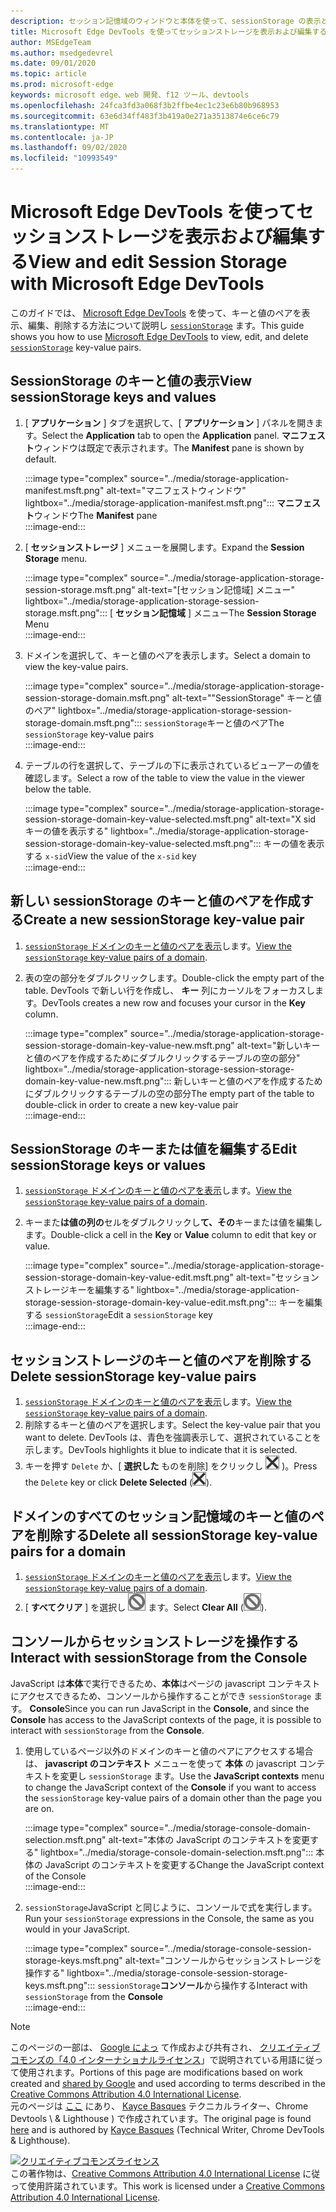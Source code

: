 ```yaml
---
description: セッション記憶域のウィンドウと本体を使って、sessionStorage の表示と編集を行う方法について説明します。
title: Microsoft Edge DevTools を使ってセッションストレージを表示および編集する
author: MSEdgeTeam
ms.author: msedgedevrel
ms.date: 09/01/2020
ms.topic: article
ms.prod: microsoft-edge
keywords: microsoft edge、web 開発、f12 ツール、devtools
ms.openlocfilehash: 24fca3fd3a068f3b2ffbe4ec1c23e6b80b968953
ms.sourcegitcommit: 63e6d34ff483f3b419a0e271a3513874e6ce6c79
ms.translationtype: MT
ms.contentlocale: ja-JP
ms.lasthandoff: 09/02/2020
ms.locfileid: "10993549"
---
```

<!-- Copyright Kayce Basques 

   Licensed under the Apache License, Version 2.0 (the "License");
   you may not use this file except in compliance with the License.
   You may obtain a copy of the License at

       https://www.apache.org/licenses/LICENSE-2.0

   Unless required by applicable law or agreed to in writing, software
   distributed under the License is distributed on an "AS IS" BASIS,
   WITHOUT WARRANTIES OR CONDITIONS OF ANY KIND, either express or implied.
   See the License for the specific language governing permissions and
   limitations under the License.  -->





# <span data-ttu-id="a2f48-104">Microsoft Edge DevTools を使ってセッションストレージを表示および編集する</span><span class="sxs-lookup"><span data-stu-id="a2f48-104">View and edit Session Storage with Microsoft Edge DevTools</span></span>   

  

<span data-ttu-id="a2f48-105">このガイドでは、 [Microsoft Edge DevTools][MicrosoftEdgeDevTools] を使って、キーと値のペアを表示、編集、削除する方法について説明し [`sessionStorage`][MDNSessionStorage] ます。</span><span class="sxs-lookup"><span data-stu-id="a2f48-105">This guide shows you how to use [Microsoft Edge DevTools][MicrosoftEdgeDevTools] to view, edit, and delete [`sessionStorage`][MDNSessionStorage] key-value pairs.</span></span>  

## <span data-ttu-id="a2f48-106">SessionStorage のキーと値の表示</span><span class="sxs-lookup"><span data-stu-id="a2f48-106">View sessionStorage keys and values</span></span>   

1.  <span data-ttu-id="a2f48-107">[ **アプリケーション** ] タブを選択して、[ **アプリケーション** ] パネルを開きます。</span><span class="sxs-lookup"><span data-stu-id="a2f48-107">Select the **Application** tab to open the **Application** panel.</span></span>  <span data-ttu-id="a2f48-108">**マニフェスト**ウィンドウは既定で表示されます。</span><span class="sxs-lookup"><span data-stu-id="a2f48-108">The **Manifest** pane is shown by default.</span></span>  
    
    :::image type="complex" source="../media/storage-application-manifest.msft.png" alt-text="マニフェストウィンドウ" lightbox="../media/storage-application-manifest.msft.png":::
       <span data-ttu-id="a2f48-110">**マニフェスト**ウィンドウ</span><span class="sxs-lookup"><span data-stu-id="a2f48-110">The **Manifest** pane</span></span>  
    :::image-end:::  
    
1.  <span data-ttu-id="a2f48-111">[ **セッションストレージ** ] メニューを展開します。</span><span class="sxs-lookup"><span data-stu-id="a2f48-111">Expand the **Session Storage** menu.</span></span>  
    
    :::image type="complex" source="../media/storage-application-storage-session-storage.msft.png" alt-text="[セッション記憶域] メニュー" lightbox="../media/storage-application-storage-session-storage.msft.png":::
       <span data-ttu-id="a2f48-113">[ **セッション記憶域** ] メニュー</span><span class="sxs-lookup"><span data-stu-id="a2f48-113">The **Session Storage** Menu</span></span>  
    :::image-end:::  
    
1.  <span data-ttu-id="a2f48-114">ドメインを選択して、キーと値のペアを表示します。</span><span class="sxs-lookup"><span data-stu-id="a2f48-114">Select a domain to view the key-value pairs.</span></span>  
    
    :::image type="complex" source="../media/storage-application-storage-session-storage-domain.msft.png" alt-text=""SessionStorage" キーと値のペア" lightbox="../media/storage-application-storage-session-storage-domain.msft.png":::
       <span data-ttu-id="a2f48-116">`sessionStorage`キーと値のペア</span><span class="sxs-lookup"><span data-stu-id="a2f48-116">The `sessionStorage` key-value pairs</span></span>  
    :::image-end:::  
    
1.  <span data-ttu-id="a2f48-117">テーブルの行を選択して、テーブルの下に表示されているビューアーの値を確認します。</span><span class="sxs-lookup"><span data-stu-id="a2f48-117">Select a row of the table to view the value in the viewer below the table.</span></span>  
    
    :::image type="complex" source="../media/storage-application-storage-session-storage-domain-key-value-selected.msft.png" alt-text="X sid キーの値を表示する" lightbox="../media/storage-application-storage-session-storage-domain-key-value-selected.msft.png":::
       <span data-ttu-id="a2f48-119">キーの値を表示する `x-sid`</span><span class="sxs-lookup"><span data-stu-id="a2f48-119">View the value of the `x-sid` key</span></span>  
    :::image-end:::  
    
## <span data-ttu-id="a2f48-120">新しい sessionStorage のキーと値のペアを作成する</span><span class="sxs-lookup"><span data-stu-id="a2f48-120">Create a new sessionStorage key-value pair</span></span>   

1.  <span data-ttu-id="a2f48-121">[ `sessionStorage` ドメインのキーと値のペアを表示](#view-sessionstorage-keys-and-values)します。</span><span class="sxs-lookup"><span data-stu-id="a2f48-121">[View the `sessionStorage` key-value pairs of a domain](#view-sessionstorage-keys-and-values).</span></span>  
1.  <span data-ttu-id="a2f48-122">表の空の部分をダブルクリックします。</span><span class="sxs-lookup"><span data-stu-id="a2f48-122">Double-click the empty part of the table.</span></span>  <span data-ttu-id="a2f48-123">DevTools で新しい行を作成し、 **キー** 列にカーソルをフォーカスします。</span><span class="sxs-lookup"><span data-stu-id="a2f48-123">DevTools creates a new row and focuses your cursor in the **Key** column.</span></span>  
    
    :::image type="complex" source="../media/storage-application-storage-session-storage-domain-key-value-new.msft.png" alt-text="新しいキーと値のペアを作成するためにダブルクリックするテーブルの空の部分" lightbox="../media/storage-application-storage-session-storage-domain-key-value-new.msft.png":::
       <span data-ttu-id="a2f48-125">新しいキーと値のペアを作成するためにダブルクリックするテーブルの空の部分</span><span class="sxs-lookup"><span data-stu-id="a2f48-125">The empty part of the table to double-click in order to create a new key-value pair</span></span>  
    :::image-end:::  
    
## <span data-ttu-id="a2f48-126">SessionStorage のキーまたは値を編集する</span><span class="sxs-lookup"><span data-stu-id="a2f48-126">Edit sessionStorage keys or values</span></span>   

1.  <span data-ttu-id="a2f48-127">[ `sessionStorage` ドメインのキーと値のペアを表示](#view-sessionstorage-keys-and-values)します。</span><span class="sxs-lookup"><span data-stu-id="a2f48-127">[View the `sessionStorage` key-value pairs of a domain](#view-sessionstorage-keys-and-values).</span></span>  
1.  <span data-ttu-id="a2f48-128">キーまた**は値の列の**セルをダブルクリックし**て、その**キーまたは値を編集します。</span><span class="sxs-lookup"><span data-stu-id="a2f48-128">Double-click a cell in the **Key** or **Value** column to edit that key or value.</span></span>  
    
    :::image type="complex" source="../media/storage-application-storage-session-storage-domain-key-value-edit.msft.png" alt-text="セッションストレージキーを編集する" lightbox="../media/storage-application-storage-session-storage-domain-key-value-edit.msft.png":::
       <span data-ttu-id="a2f48-130">キーを編集する `sessionStorage`</span><span class="sxs-lookup"><span data-stu-id="a2f48-130">Edit a `sessionStorage` key</span></span>  
    :::image-end:::  
    
## <span data-ttu-id="a2f48-131">セッションストレージのキーと値のペアを削除する</span><span class="sxs-lookup"><span data-stu-id="a2f48-131">Delete sessionStorage key-value pairs</span></span>   

1.  <span data-ttu-id="a2f48-132">[ `sessionStorage` ドメインのキーと値のペアを表示](#view-sessionstorage-keys-and-values)します。</span><span class="sxs-lookup"><span data-stu-id="a2f48-132">[View the `sessionStorage` key-value pairs of a domain](#view-sessionstorage-keys-and-values).</span></span>  
1.  <span data-ttu-id="a2f48-133">削除するキーと値のペアを選択します。</span><span class="sxs-lookup"><span data-stu-id="a2f48-133">Select the key-value pair that you want to delete.</span></span>  <span data-ttu-id="a2f48-134">DevTools は、青色を強調表示して、選択されていることを示します。</span><span class="sxs-lookup"><span data-stu-id="a2f48-134">DevTools highlights it blue to indicate that it is selected.</span></span>  
1.  <span data-ttu-id="a2f48-135">キーを押す `Delete` か、[ **選択した** ものを削除] をクリックし ![ ます (選択した \ を削除 ][ImageDeleteIcon] )。</span><span class="sxs-lookup"><span data-stu-id="a2f48-135">Press the `Delete` key or click **Delete Selected** \(![Delete Selected][ImageDeleteIcon]\).</span></span>  
    
## <span data-ttu-id="a2f48-136">ドメインのすべてのセッション記憶域のキーと値のペアを削除する</span><span class="sxs-lookup"><span data-stu-id="a2f48-136">Delete all sessionStorage key-value pairs for a domain</span></span>   

1.  <span data-ttu-id="a2f48-137">[ `sessionStorage` ドメインのキーと値のペアを表示](#view-sessionstorage-keys-and-values)します。</span><span class="sxs-lookup"><span data-stu-id="a2f48-137">[View the `sessionStorage` key-value pairs of a domain](#view-sessionstorage-keys-and-values).</span></span>  
1.  <span data-ttu-id="a2f48-138">[ **すべてクリア** ] を選択し ![ ][ImageClearIcon] ます。</span><span class="sxs-lookup"><span data-stu-id="a2f48-138">Select **Clear All** \(![Clear All][ImageClearIcon]\).</span></span>  
    
## <span data-ttu-id="a2f48-139">コンソールからセッションストレージを操作する</span><span class="sxs-lookup"><span data-stu-id="a2f48-139">Interact with sessionStorage from the Console</span></span>   

<span data-ttu-id="a2f48-140">JavaScript は**本体**で実行できるため、**本体**はページの javascript コンテキストにアクセスできるため、コンソールから操作することができ `sessionStorage` ます。 **Console**</span><span class="sxs-lookup"><span data-stu-id="a2f48-140">Since you can run JavaScript in the **Console**, and since the **Console** has access to the JavaScript contexts of the page, it is possible to interact with `sessionStorage` from the **Console**.</span></span>  

1.  <span data-ttu-id="a2f48-141">使用しているページ以外のドメインのキーと値のペアにアクセスする場合は、 **javascript のコンテキスト** メニューを使って **本体** の javascript コンテキストを変更し `sessionStorage` ます。</span><span class="sxs-lookup"><span data-stu-id="a2f48-141">Use the **JavaScript contexts** menu to change the JavaScript context of the **Console** if you want to access the `sessionStorage` key-value pairs of a domain other than the page you are on.</span></span>  
    
    :::image type="complex" source="../media/storage-console-domain-selection.msft.png" alt-text="本体の JavaScript のコンテキストを変更する" lightbox="../media/storage-console-domain-selection.msft.png":::
       <span data-ttu-id="a2f48-143">本体の JavaScript のコンテキストを変更する</span><span class="sxs-lookup"><span data-stu-id="a2f48-143">Change the JavaScript context of the Console</span></span>  
    :::image-end:::  
    
1.  <span data-ttu-id="a2f48-144">`sessionStorage`JavaScript と同じように、コンソールで式を実行します。</span><span class="sxs-lookup"><span data-stu-id="a2f48-144">Run your `sessionStorage` expressions in the Console, the same as you would in your JavaScript.</span></span>  
    
    :::image type="complex" source="../media/storage-console-session-storage-keys.msft.png" alt-text="コンソールからセッションストレージを操作する" lightbox="../media/storage-console-session-storage-keys.msft.png":::
       <span data-ttu-id="a2f48-146">`sessionStorage`**コンソール**から操作する</span><span class="sxs-lookup"><span data-stu-id="a2f48-146">Interact with `sessionStorage` from the **Console**</span></span>  
    :::image-end:::  
    
<!--  
   

  
-->  

<!-- image links -->  

[ImageClearIcon]: ../media/clear-icon.msft.png  
[ImageDeleteIcon]: ../media/delete-icon.msft.png  

<!-- links -->  

[MicrosoftEdgeDevTools]: ../../devtools-guide-chromium.md "Microsoft Edge (Chromium) 開発者ツール |Microsoft ドキュメント"  

[MDNSessionStorage]: https://developer.mozilla.org/docs/Web/API/Window/sessionStorage "セッションストレージ |MDN"  

> [!NOTE]
> <span data-ttu-id="a2f48-149">このページの一部は、 [Google によっ][GoogleSitePolicies] て作成および共有され、 [クリエイティブコモンズの「4.0 インターナショナルライセンス][CCA4IL]」で説明されている用語に従って使用されます。</span><span class="sxs-lookup"><span data-stu-id="a2f48-149">Portions of this page are modifications based on work created and [shared by Google][GoogleSitePolicies] and used according to terms described in the [Creative Commons Attribution 4.0 International License][CCA4IL].</span></span>  
> <span data-ttu-id="a2f48-150">元のページは [ここ](https://developers.google.com/web/tools/chrome-devtools/storage/sessionstorage) にあり、 [Kayce Basques][KayceBasques] テクニカルライター、Chrome Devtools \ & Lighthouse \) で作成されています。</span><span class="sxs-lookup"><span data-stu-id="a2f48-150">The original page is found [here](https://developers.google.com/web/tools/chrome-devtools/storage/sessionstorage) and is authored by [Kayce Basques][KayceBasques] \(Technical Writer, Chrome DevTools \& Lighthouse\).</span></span>  

[![クリエイティブコモンズライセンス][CCby4Image]][CCA4IL]  
<span data-ttu-id="a2f48-152">この著作物は、[Creative Commons Attribution 4.0 International License][CCA4IL] に従って使用許諾されています。</span><span class="sxs-lookup"><span data-stu-id="a2f48-152">This work is licensed under a [Creative Commons Attribution 4.0 International License][CCA4IL].</span></span>  

[CCA4IL]: https://creativecommons.org/licenses/by/4.0  
[CCby4Image]: https://i.creativecommons.org/l/by/4.0/88x31.png  
[GoogleSitePolicies]: https://developers.google.com/terms/site-policies  
[KayceBasques]: https://developers.google.com/web/resources/contributors/kaycebasques  
